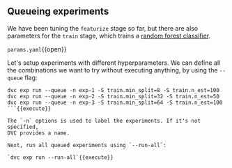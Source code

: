 ## Queueing experiments

We have been tuning the `featurize` stage so far, but there are also parameters
for the `train` stage, which trains a [random forest classifier][rfc].

[rfc]: https://scikit-learn.org/stable/modules/generated/sklearn.ensemble.RandomForestClassifier.html

`params.yaml`{{open}}

Let's setup experiments with different hyperparameters. We can define all the
combinations we want to try without executing anything, by using the `--queue`
flag:

```
dvc exp run --queue -n exp-1 -S train.min_split=8 -S train.n_est=100
dvc exp run --queue -n exp-2 -S train.min_split=32 -S train.n_est=50
dvc exp run --queue -n exp-3 -S train.min_split=64 -S train.n_est=100
```{{execute}}

The `-n` options is used to label the experiments. If it's not specified,
DVC provides a name. 

Next, run all queued experiments using `--run-all`:

`dvc exp run --run-all`{{execute}}

